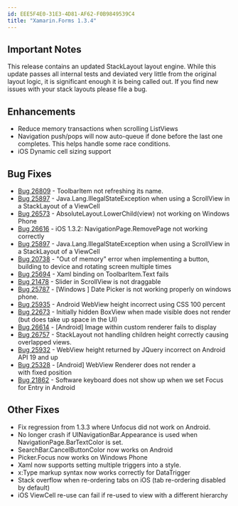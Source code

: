 ```yaml
---
id: EEE5F4E0-31E3-4D81-AF62-F0B9849539C4
title: "Xamarin.Forms 1.3.4"
---
```


## Important Notes ##

This release contains an updated StackLayout layout engine. While this update passes all internal tests and deviated very little from the original layout logic, it is significant enough it is being called out. If you find new issues with your stack layouts please file a bug.

## Enhancements ##

- Reduce memory transactions when scrolling ListViews
- Navigation push/pops will now auto-queue if done before the last one completes. This helps handle some race conditions.
- iOS Dynamic cell sizing support

## Bug Fixes ##

- [Bug 26809](https://bugzilla.xamarin.com/show_bug.cgi?id=26809) - ToolbarItem not refreshing its name.
- [Bug 25897](https://bugzilla.xamarin.com/show_bug.cgi?id=25897) - Java.Lang.IllegalStateException when using a ScrollView in a StackLayout of a ViewCell
- [Bug 26573](https://bugzilla.xamarin.com/show_bug.cgi?id=26573) - AbsoluteLayout.LowerChild(view) not working on Windows Phone
- [Bug 26616](https://bugzilla.xamarin.com/show_bug.cgi?id=26616) - iOS 1.3.2: NavigationPage.RemovePage not working correctly
- [Bug 25897](https://bugzilla.xamarin.com/show_bug.cgi?id=25897) - Java.Lang.IllegalStateException when using a ScrollView in a StackLayout of a ViewCell
- [Bug 20738](https://bugzilla.xamarin.com/show_bug.cgi?id=20738) - "Out of memory" error when implementing a button, building to device and rotating screen multiple times
- [Bug 25694](https://bugzilla.xamarin.com/show_bug.cgi?id=25694) - Xaml binding on ToolbarItem.Text fails
- [Bug 21478](https://bugzilla.xamarin.com/show_bug.cgi?id=21478) - Slider in ScrollView is not draggable
- [Bug 25787](https://bugzilla.xamarin.com/show_bug.cgi?id=25787) - [Windows ] Date Picker is not working properly on windows phone.
- [Bug 25935](https://bugzilla.xamarin.com/show_bug.cgi?id=25935) - Android WebView height incorrect using CSS 100 percent
- [Bug 22673](https://bugzilla.xamarin.com/show_bug.cgi?id=22673) - Initially hidden BoxView when made visible does not render (but does take up space in the UI)
- [Bug 26614](https://bugzilla.xamarin.com/show_bug.cgi?id=26614) - [Android] Image within custom renderer fails to display
- [Bug 26757](https://bugzilla.xamarin.com/show_bug.cgi?id=26757) - StackLayout not handling children height correctly causing overlapped views.
- [Bug 25932](https://bugzilla.xamarin.com/show_bug.cgi?id=25932) - WebView height returned by JQuery incorrect on Android API 19 and up
- [Bug 25328](https://bugzilla.xamarin.com/show_bug.cgi?id=25328) - [Android] WebView Renderer does not render a <div> with fixed position
- [Bug 21862](https://bugzilla.xamarin.com/show_bug.cgi?id=21862) - Software keyboard does not show up when we set Focus for Entry in Android

## Other Fixes ##

- Fix regression from 1.3.3 where Unfocus did not work on Android.
- No longer crash if UINavigationBar.Appearance is used when NavigationPage.BarTextColor is set.
- SearchBar.CancelButtonColor now works on Android
- Picker.Focus now works on Windows Phone
- Xaml now supports setting multiple triggers into a style.
- x:Type markup syntax now works correctly for DataTrigger
- Stack overflow when re-ordering tabs on iOS (tab re-ordering disabled by default)
- iOS ViewCell re-use can fail if re-used to view with a different hierarchy

